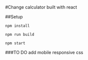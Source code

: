 #Change calculator built with react

##Setup
```
npm install
```
```
npm run build
```
```
npm start
```

###TO DO
add mobile responsive css